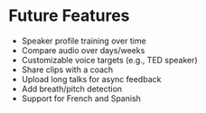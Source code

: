 # Future Features

- Speaker profile training over time
- Compare audio over days/weeks
- Customizable voice targets (e.g., TED speaker)
- Share clips with a coach
- Upload long talks for async feedback
- Add breath/pitch detection
- Support for French and Spanish 